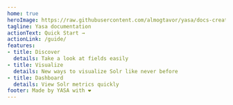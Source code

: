 ```yaml
---
home: true
heroImage: https://raw.githubusercontent.com/almogtavor/yasa/docs-creation/docs/src/assets/logo.svg
tagline: Yasa documentation
actionText: Quick Start →
actionLink: /guide/
features:
- title: Discover
  details: Take a look at fields easily
- title: Visualize
  details: New ways to visualize Solr like never before
- title: Dashboard
  details: View Solr metrics quickly
footer: Made by YASA with ❤️
---
```

